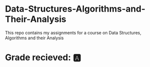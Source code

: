 # Data-Structures-Algorithms-and-Their-Analysis
This repo contains my assignments for a course on Data Structures, Algorithms and their Analysis

# Grade recieved: :a:
